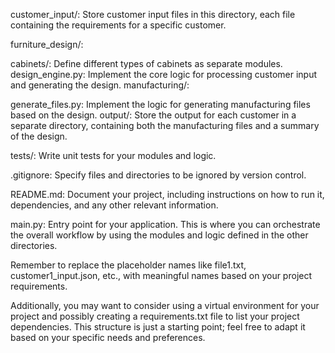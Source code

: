 customer_input/: Store customer input files in this directory, each file containing the requirements for a specific customer.

furniture_design/:

cabinets/: Define different types of cabinets as separate modules.
design_engine.py: Implement the core logic for processing customer input and generating the design.
manufacturing/:

generate_files.py: Implement the logic for generating manufacturing files based on the design.
output/: Store the output for each customer in a separate directory, containing both the manufacturing files and a summary of the design.

tests/: Write unit tests for your modules and logic.

.gitignore: Specify files and directories to be ignored by version control.

README.md: Document your project, including instructions on how to run it, dependencies, and any other relevant information.

main.py: Entry point for your application. This is where you can orchestrate the overall workflow by using the modules and logic defined in the other directories.

Remember to replace the placeholder names like file1.txt, customer1_input.json, etc., with meaningful names based on your project requirements.

Additionally, you may want to consider using a virtual environment for your project and possibly creating a requirements.txt file to list your project dependencies. This structure is just a starting point; feel free to adapt it based on your specific needs and preferences.